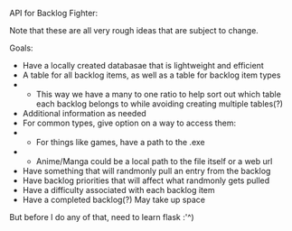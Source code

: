 API for Backlog Fighter:

Note that these are all very rough ideas that are subject to change.

Goals:
* Have a locally created databasae that is lightweight and efficient
* A table for all backlog items, as well as a table for backlog item types
* * This way we have a many to one ratio to help sort out which table each backlog belongs to while avoiding creating multiple tables(?)
* Additional information as needed
* For common types, give option on a way to access them:
* * For things like games, have a path to the .exe
* * Anime/Manga could be a local path to the file itself or a web url
* Have something that will randmonly pull an entry from the backlog
* Have backlog priorities that will affect what randmonly gets pulled
* Have a difficulty associated with each backlog item
* Have a completed backlog(?) May take up space

But before I do any of that, need to learn flask :'^)